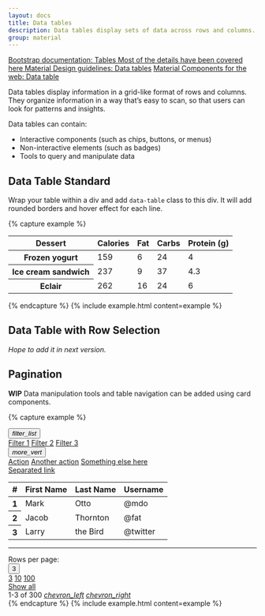 ```yaml
---
layout: docs
title: Data tables
description: Data tables display sets of data across rows and columns.
group: material
---
```


<div class="list-group mt-lg-5">
    <a href="{{ site.baseurl }}/docs/{{ site.docs_version }}/content/tables/" target="_blank" class="list-group-item list-group-item-action lgi-icon-bs">Bootstrap documentation: Tables
      <span class="d-block font-weight-normal text-black-secondary"> Most of the details have been covered here</span>
    </a>
    <a href="https://material.io/components/data-tables/" class="list-group-item list-group-item-action lgi-icon-md">Material Design guidelines: Data tables</a>
    <a href="https://material-components.github.io/material-components-web-catalog/#/component/data-table" class="list-group-item list-group-item-action lgi-icon-mdc">Material Components for the web: Data table</a>
</div>

Data tables display information in a grid-like format of rows and columns. They organize information in a way that’s easy to scan, so that users can look for patterns and insights.

Data tables can contain:

* Interactive components (such as chips, buttons, or menus)
* Non-interactive elements (such as badges)
* Tools to query and manipulate data

## Data Table Standard

Wrap your table within a div and add `data-table` class to this div. It will add rounded borders and hover effect for each line.

{% capture example %}
<div class="data-table">
  <table class="table mb-0">
    <thead>
      <tr>
        <th scope="col">Dessert</th>
        <th scope="col" class="text-right">Calories</th>
        <th scope="col" class="text-right">Fat</th>
        <th scope="col" class="text-right">Carbs</th>
        <th scope="col" class="text-right">Protein (g)</th>
      </tr>
    </thead>
    <tbody>
      <tr>
        <th scope="row">Frozen yogurt</th>
        <td class="text-right">159</td>
        <td class="text-right">6</td>
        <td class="text-right">24</td>
        <td class="text-right">4</td>
      </tr>
      <tr>
        <th scope="row">Ice cream sandwich</th>
        <td class="text-right">237</td>
        <td class="text-right">9</td>
        <td class="text-right">37</td>
        <td class="text-right">4.3</td>
      </tr>
      <tr>
        <th scope="row">Eclair</th>
        <td class="text-right">262</td>
        <td class="text-right">16</td>
        <td class="text-right">24</td>
        <td class="text-right">6</td>
      </tr>
    </tbody>
  </table>
</div>
{% endcapture %}
{% include example.html content=example %}

## Data Table with Row Selection

*Hope to add it in next version.*

## Pagination

**WIP**
Data manipulation tools and table navigation can be added using card components.

{% capture example %}
<div class="card">
  <div class="card-header d-flex pr-0">
    <div class="dropdown">
      <button aria-expanded="false" aria-haspopup="true" ass="btn btn-flat my-0" data-toggle="dropdown" ="cardTableDrop1" type="button"><i ass="material-icons">filter_list</i></button>
      <div aria-labelledby="cardTableDrop1" class="dropdown-menu opdown-menu-right menu">
        <a class="dropdown-item" href="#">Filter 1</a>
        <a class="dropdown-item" href="#">Filter 2</a>
        <a class="dropdown-item" href="#">Filter 3</a>
      </div>
    </div>
    <div class="dropdown ml-auto">
      <button aria-expanded="false" aria-haspopup="true" class="btn btn-flat my-0" data-toggle="dropdown" id="cardTableDrop2" type="button"><i class="material-icons">more_vert</i></button>
      <div aria-labelledby="cardTableDrop2" class="dropdown-menu dropdown-menu-right menu">
        <a class="dropdown-item" href="#">Action</a>
        <a class="dropdown-item" href="#">Another action</a>
        <a class="dropdown-item" href="#">Something else here</a>
        <div class="dropdown-divider"></div>
        <a class="dropdown-item" href="#">Separated link</a>
      </div>
    </div>
  </div>
  <table class="table mb-0">
    <thead>
      <tr>
        <th scope="col">#</th>
        <th scope="col">First Name</th>
        <th scope="col">Last Name</th>
        <th scope="col">Username</th>
      </tr>
    </thead>
    <tbody>
      <tr>
        <th scope="row">1</th>
        <td>Mark</td>
        <td>Otto</td>
        <td>@mdo</td>
      </tr>
      <tr>
        <th scope="row">2</th>
        <td>Jacob</td>
        <td>Thornton</td>
        <td>@fat</td>
      </tr>
      <tr>
        <th scope="row">3</th>
        <td>Larry</td>
        <td>the Bird</td>
        <td>@twitter</td>
      </tr>
    </tbody>
  </table>
  <hr class="my-0 w-100">
  <div class="card-actions align-items-center justify-content-end">
    <span class="align-self-center mb-1 mx-1 text-muted">Rows per page:</span>
    <div class="dropdown">
      <button aria-expanded="false" aria-haspopup="true" class="btn btn-flat dropdown-toggle" data-toggle="dropdown" type="button">3</button>
      <div class="dropdown-menu dropdown-menu-right menu">
        <a class="dropdown-item active" href="#">3</a>
        <a class="dropdown-item" href="#">10</a>
        <a class="dropdown-item" href="#">100</a>
        <div class="dropdown-divider"></div>
        <a class="dropdown-item" href="#">Show all</a>
      </div>
    </div>
    <span class="align-self-center mb-1 mr-2">1-3 of 300</span>
    <a class="btn btn-flat" href="#"><i class="material-icons">chevron_left</i></a>
    <a class="btn btn-flat" href="#"><i class="material-icons">chevron_right</i></a>
  </div>
</div>
{% endcapture %}
{% include example.html content=example %}
